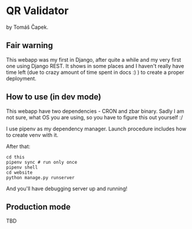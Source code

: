 # QR Validator
by Tomáš Čapek.

## Fair warning
This webapp was my first in Django, after quite a while and my very first one using Django REST.
It shows in some places and I haven't really have time left (due to crazy amount of time spent in docs :) ) to create a proper deployment.

## How to use (in dev mode)

This webapp have two dependencies - CRON and zbar binary.
Sadly I am not sure, what OS you are using, so you have to figure this out yourself :/

I use pipenv as my dependency manager. Launch procedure includes how to create venv with it.

After that:

```
cd this
pipenv sync # run only once
pipenv shell
cd website
python manage.py runserver
```

And you'll have debugging server up and running!

## Production mode

TBD